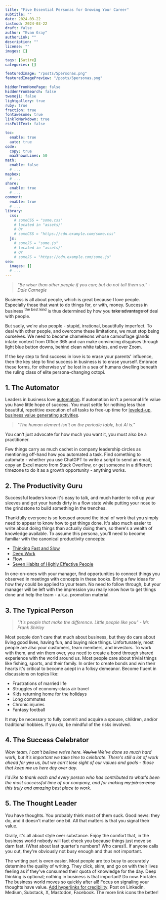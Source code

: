 ```yaml
---
title: "Five Essential Personas for Growing Your Career"
subtitle: ""
date: 2024-03-22
lastmod: 2024-03-22
draft: false
author: "Evan Gray"
authorLink: ""
description: ""
license: ""
images: []

tags: [Satire]
categories: []

featuredImage: "/posts/5personas.png"
featuredImagePreview: "/posts/5personas.png"

hiddenFromHomePage: false
hiddenFromSearch: false
twemoji: false
lightgallery: true
ruby: true
fraction: true
fontawesome: true
linkToMarkdown: true
rssFullText: false

toc:
  enable: true
  auto: true
code:
  copy: true
  maxShownLines: 50
math:
  enable: false
  # ...
mapbox:
  # ...
share:
  enable: true
  # ...
comment:
  enable: true
  # ...
library:
  css:
    # someCSS = "some.css"
    # located in "assets/"
    # Or
    # someCSS = "https://cdn.example.com/some.css"
  js:
    # someJS = "some.js"
    # located in "assets/"
    # Or
    # someJS = "https://cdn.example.com/some.js"
seo:
  images: []
  # ...
---
```


> *“Be wiser than other people if you can; but do not tell them so.” - Dale Carnegie*

Business is all about people, which is great because I love people. Especially those that want to do things for, or with, money. Success in business <sup>the best kind</sup> is thus determined by how you ~~take advantage of~~ deal with people.
<!--more-->

But sadly, we're also people - stupid, irrational, beautifully imperfect. To deal with other people, and overcome these limitations, we must stop being ourselves. We need to become chameleons whose camouflage glands intake context from Office 365 and can make convincing disguises through light blue button downs, behind clean white tables, and over Zoom.

If the key step to find success in love is to erase your parents' influence, then the key step to find success in business is to erase yourself. Embrace these forms, for otherwise ye' be lost in a sea of humans dwelling beneath the ruling class of elite persona-changing octopi.


## 1. The Automator
Leaders in business love [automation](https://hbr.org/sponsored/2023/04/how-automation-drives-business-growth-and-efficiency). If automation isn't a personal life value you have little hope of success. You must settle for nothing less than beautiful, repetitive execution of all tasks to free-up time for [leveled-up, business value generating activities](https://layoffs.fyi/).

>*"The human element isn't on the periodic table, but Al is."*

You can't just advocate for how much you want it, you must also be a practitioner.

Few things carry as much cachet in company leadership circles as mentioning off-hand how you automated a task. Find something to automate - whether you use ChatGPT to write a script to send an email, copy an Excel macro from Stack Overflow, or get someone in a different timezone to do it as a growth opportunity - anything works.

## 2. The Productivity Guru
Successful leaders know it's easy to talk, and much harder to roll up your sleeves and get your hands dirty in a flow state while putting your nose to the grindstone to build something in the trenches.

Thankfully everyone is so focused around the ideal of work that you simply need to appear to know how to get things done. It's also much easier to write about doing things than actually doing them, so there's a wealth of knowledge available. To assume this persona, you'll need to become familiar with the canonical productivity concepts:

- [Thinking Fast and Slow](https://www.goodreads.com/en/book/show/66354)
- [Deep Work](https://www.goodreads.com/en/book/show/25744928)
- [Flow](https://www.goodreads.com/en/book/show/66354)
- [Seven Habits of Highly Effective People](https://www.goodreads.com/work/quotes/6277-7-basic-habits-of-highly-effective-people)

In one-on-ones with your manager, find opportunities to connect things you observed in meetings with concepts in these books. Bring a few ideas for how they could be applied to your team. No need to follow through, but your manager will be left with the impression you really know how to get things done and help the team - a.k.a. promotion material.

## 3. The Typical Person
> *"It's people that make the difference. Little people like you" - 
Mr. Frank Shirley*

Most people don't care that much about business, but they do care about living good lives, having fun, and buying nice things. Unfortunately, most people are also your customers, team members, and investors. To work with them, and win them over, you need to create a bond through shared experience with the world around us. Most people care about trivial things like fishing, sports, and their family. In order to create bonds and win their hearts it's critical to become adept in a folksy demeanor. Become fluent in discussions on topics like:
- Frustrations of married life
- Struggles of economy-class air travel
- Kids returning home for the holidays
- Long commutes
- Chronic injuries
- Fantasy football

It may be necessary to fully commit and acquire a spouse, children, and/or traditional hobbies. If you do, be mindful of the risks involved.

## 4. The Success Celebrator
*Wow team, I can't believe we're here. ~~You've~~ We've done so much hard work, but it's important we take time to celebrate. There's still a lot of work ahead for ~~you~~ us, but we can't lose sight of our values and goals - those that keep ~~me~~ us here day over day.*

*I'd like to thank each and every person who has contributed to what's been the most successful time of our company, and for making ~~my job so easy~~ this truly and amazing best place to work.*

## 5. The Thought Leader
You have thoughts. You probably think most of them suck. Good news: they do, and it doesn't matter one bit. All that matters is that you signal their value.

Orally, it's all about style over substance. Enjoy the comfort that, in the business world nobody will fact check you because things just move so darn fast. (What about last quarter's numbers? Who cares!). If anyone calls you out, they're obviously not busy enough and thus not important.

The writing part is even easier. Most people are too busy to accurately determine the quality of writing. They click, skim, and go on with their lives feeling as if they've consumed their quota of knowledge for the day. Deep thinking is optional; nothing in business is that important! Do now. Fix later. The business world moves so quickly after all! Focus on signaling your thoughts have value. [Add hyperlinks for credibility](https://evanmgray.com/). Post on LinkedIn, Medium, Substack, X, Mastodon, Facebook. The more link icons the better!